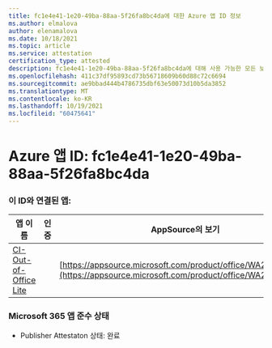 ```yaml
---
title: fc1e4e41-1e20-49ba-88aa-5f26fa8bc4da에 대한 Azure 앱 ID 정보
ms.author: elmalova
author: elenamalova
ms.date: 10/18/2021
ms.topic: article
ms.service: attestation
certification_type: attested
description: fc1e4e41-1e20-49ba-88aa-5f26fa8bc4da에 대해 사용 가능한 모든 보안 및 규정 준수 정보
ms.openlocfilehash: 411c37df95893cd73b56718609b60d88c72c6694
ms.sourcegitcommit: ae9bbad444b4786735dbf63e50073d10b5da3852
ms.translationtype: MT
ms.contentlocale: ko-KR
ms.lasthandoff: 10/19/2021
ms.locfileid: "60475641"
---
```

# <a name="azure-app-id-fc1e4e41-1e20-49ba-88aa-5f26fa8bc4da"></a>Azure 앱 ID: fc1e4e41-1e20-49ba-88aa-5f26fa8bc4da


### <a name="apps-associated-with-this-id"></a>이 ID와 연결된 앱:
| **앱 이름** | **인증** | **AppSource의 보기** |
|--------------|---------------|-----------------------|
| [CI-Out-of-Office Lite](https://docs.microsoft.com/microsoft-365-app-certification/forward/WA200002748) |  | [https://appsource.microsoft.com/product/office/WA200002748](https://appsource.microsoft.com/product/office/WA200002748) |

### <a name="microsoft-365-app-compliance-status"></a>Microsoft 365 앱 준수 상태
- Publisher Attestaton 상태: 완료
